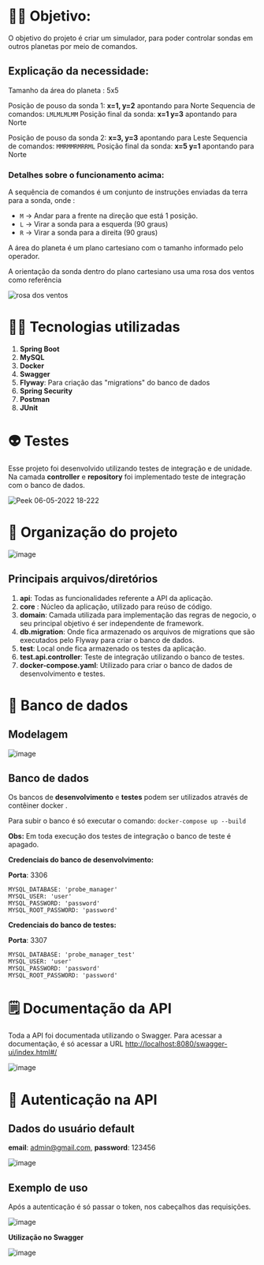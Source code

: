 
# :fist_right::fist_left: Objetivo:

O objetivo do projeto é criar um simulador, para poder controlar sondas em outros planetas por meio de comandos.

## Explicação da necessidade:

Tamanho da área do planeta : 5x5

Posição de pouso da sonda 1: **x=1, y=2** apontando para Norte
Sequencia de comandos: `LMLMLMLMM`
Posição final da sonda: **x=1 y=3** apontando para Norte

Posição de pouso da sonda 2: **x=3, y=3** apontando para Leste
Sequencia de comandos: `MMRMMRMRRML`
Posição final da sonda: **x=5 y=1** apontando para Norte

### Detalhes sobre o funcionamento acima:

A sequência de comandos é um conjunto de instruções enviadas da terra para a sonda, onde :
- `M` -> Andar para a frente na direção que está 1 posição.
- `L` -> Virar a sonda para a esquerda (90 graus)
- `R` -> Virar a sonda para a direita (90 graus)

A área do planeta é um plano cartesiano com o tamanho informado pelo operador.

A orientação da sonda dentro do plano cartesiano usa uma rosa dos ventos como referência

![rosa dos ventos](http://i.imgur.com/li8Ae5L.png "Rosa dos Ventos")

# :man_technologist: Tecnologias utilizadas

 1. **Spring Boot**
 2. **MySQL**
 3. **Docker**
 4. **Swagger** 
 5. **Flyway**: Para criação das "migrations" do banco de dados
 6. **Spring Security**
 7. **Postman** 
 8. **JUnit**


# :alien: Testes

Esse projeto foi desenvolvido utilizando testes de integração e de unidade. 
Na camada **controller** e **repository** foi implementado teste de integração com o banco de dados.

![Peek 06-05-2022 18-222](https://user-images.githubusercontent.com/8002128/167218389-73b01c98-7473-4634-bc47-fe84e22bcf11.gif)

# :open_file_folder: Organização do projeto

![image](https://user-images.githubusercontent.com/8002128/167219157-de91573b-bc30-40eb-a5ee-77ddbadfcbdc.png)

## Principais arquivos/diretórios

 1. **api**: Todas as funcionalidades referente a API da aplicação.
 2. **core** : Núcleo da aplicação, utilizado para reúso de código.
 3. **domain**: Camada utilizada para implementação das regras de negocio, o seu principal objetivo é ser independente de framework.
 4. **db.migration**: Onde fica armazenado os arquivos de migrations que são executados pelo Flyway para criar o banco de dados. 
 5. **test**: Local onde fica armazenado os testes da aplicação.
 6. **test.api.controller**: Teste de integração utilizando o banco de testes.
 7. **docker-compose.yaml**: Utilizado para criar o banco de dados de desenvolvimento e testes.

# :floppy_disk: Banco de dados

## Modelagem

![image](https://user-images.githubusercontent.com/8002128/167210855-f9b7c2af-05a7-457f-b966-764025a9a481.png)

## Banco de dados

Os bancos de **desenvolvimento** e **testes** podem ser utilizados através de contêiner docker .

Para subir o banco é só executar o comando: `docker-compose up --build`

**Obs:** Em toda execução dos testes de integração o banco de teste é apagado.

**Credenciais do banco de desenvolvimento:** 

**Porta**: 3306

    MYSQL_DATABASE: 'probe_manager'  
	MYSQL_USER: 'user'  
	MYSQL_PASSWORD: 'password'  
	MYSQL_ROOT_PASSWORD: 'password'

**Credenciais do banco de testes:** 

**Porta**: 3307

    MYSQL_DATABASE: 'probe_manager_test'  
	MYSQL_USER: 'user'  
	MYSQL_PASSWORD: 'password'  
	MYSQL_ROOT_PASSWORD: 'password'

# :spiral_notepad: Documentação da API

Toda a API foi documentada utilizando o Swagger.
Para acessar a documentação, é só acessar a URL [http://localhost:8080/swagger-ui/index.html#/](http://localhost:8080/swagger-ui/index.html#/)


![image](https://user-images.githubusercontent.com/8002128/167207909-c77ee9a2-e398-41ba-93fb-c8a5b1e37572.png)


# :closed_lock_with_key: Autenticação na API

## Dados do usuário default

  **email**: admin@gmail.com,
  **password**: 123456

![image](https://user-images.githubusercontent.com/8002128/167209153-524f516e-c66f-4e33-8ea9-605bb410e198.png)


## Exemplo de uso

Após a autenticação é só passar o token, nos cabeçalhos das requisições.

![image](https://user-images.githubusercontent.com/8002128/167209840-bb58c8fd-df2d-4e5d-aac0-c7d030358a34.png)

**Utilização no Swagger**

![image](https://user-images.githubusercontent.com/8002128/167209995-c3ae2dab-8d42-42de-a38a-6f1bbacb8032.png)



